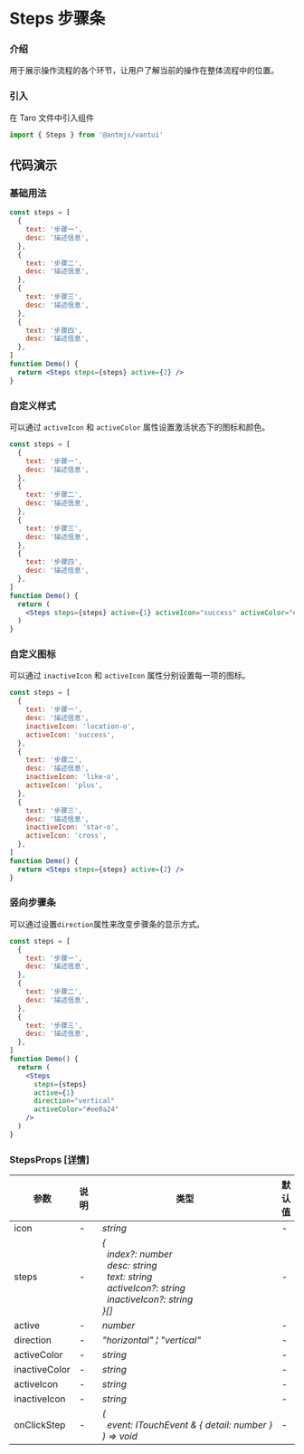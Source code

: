 # Steps 步骤条

### 介绍

用于展示操作流程的各个环节，让用户了解当前的操作在整体流程中的位置。

### 引入

在 Taro 文件中引入组件

```js
import { Steps } from '@antmjs/vantui'
```

## 代码演示

### 基础用法

```jsx
const steps = [
  {
    text: '步骤一',
    desc: '描述信息',
  },
  {
    text: '步骤二',
    desc: '描述信息',
  },
  {
    text: '步骤三',
    desc: '描述信息',
  },
  {
    text: '步骤四',
    desc: '描述信息',
  },
]
function Demo() {
  return <Steps steps={steps} active={2} />
}
```

### 自定义样式

可以通过 `activeIcon` 和 `activeColor` 属性设置激活状态下的图标和颜色。

```jsx
const steps = [
  {
    text: '步骤一',
    desc: '描述信息',
  },
  {
    text: '步骤二',
    desc: '描述信息',
  },
  {
    text: '步骤三',
    desc: '描述信息',
  },
  {
    text: '步骤四',
    desc: '描述信息',
  },
]
function Demo() {
  return (
    <Steps steps={steps} active={1} activeIcon="success" activeColor="#38f" />
  )
}
```

### 自定义图标

可以通过 `inactiveIcon` 和 `activeIcon` 属性分别设置每一项的图标。

```jsx
const steps = [
  {
    text: '步骤一',
    desc: '描述信息',
    inactiveIcon: 'location-o',
    activeIcon: 'success',
  },
  {
    text: '步骤二',
    desc: '描述信息',
    inactiveIcon: 'like-o',
    activeIcon: 'plus',
  },
  {
    text: '步骤三',
    desc: '描述信息',
    inactiveIcon: 'star-o',
    activeIcon: 'cross',
  },
]
function Demo() {
  return <Steps steps={steps} active={2} />
}
```

### 竖向步骤条

可以通过设置`direction`属性来改变步骤条的显示方式。

```jsx
const steps = [
  {
    text: '步骤一',
    desc: '描述信息',
  },
  {
    text: '步骤二',
    desc: '描述信息',
  },
  {
    text: '步骤三',
    desc: '描述信息',
  },
]
function Demo() {
  return (
    <Steps
      steps={steps}
      active={1}
      direction="vertical"
      activeColor="#ee0a24"
    />
  )
}
```
### StepsProps [[详情]](https://github.com/AntmJS/vantui/tree/main/packages/vantui/types/steps.d.ts)   

| 参数 | 说明 | 类型 | 默认值 | 必填 |
| --- | --- | --- | --- | --- |
| icon | - | _&nbsp;&nbsp;string<br/>_ | - | `false` |
| steps | - | _&nbsp;&nbsp;{<br/>&nbsp;&nbsp;&nbsp;&nbsp;index?:&nbsp;number<br/>&nbsp;&nbsp;&nbsp;&nbsp;desc:&nbsp;string<br/>&nbsp;&nbsp;&nbsp;&nbsp;text:&nbsp;string<br/>&nbsp;&nbsp;&nbsp;&nbsp;activeIcon?:&nbsp;string<br/>&nbsp;&nbsp;&nbsp;&nbsp;inactiveIcon?:&nbsp;string<br/>&nbsp;&nbsp;}[]<br/>_ | - | `false` |
| active | - | _&nbsp;&nbsp;number<br/>_ | - | `false` |
| direction | - | _&nbsp;&nbsp;"horizontal"&nbsp;&brvbar;&nbsp;"vertical"<br/>_ | - | `false` |
| activeColor | - | _&nbsp;&nbsp;string<br/>_ | - | `false` |
| inactiveColor | - | _&nbsp;&nbsp;string<br/>_ | - | `false` |
| activeIcon | - | _&nbsp;&nbsp;string<br/>_ | - | `false` |
| inactiveIcon | - | _&nbsp;&nbsp;string<br/>_ | - | `false` |
| onClickStep | - | _&nbsp;&nbsp;(<br/>&nbsp;&nbsp;&nbsp;&nbsp;event:&nbsp;ITouchEvent&nbsp;&&nbsp;{&nbsp;detail:&nbsp;number&nbsp;}<br/>&nbsp;&nbsp;)&nbsp;=>&nbsp;void<br/>_ | - | `false` |

